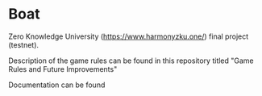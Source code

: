 # Boat
Zero Knowledge University (https://www.harmonyzku.one/) final project (testnet). 

Description of the game rules can be found in this repository titled "Game Rules and Future Improvements"

Documentation can be found 
